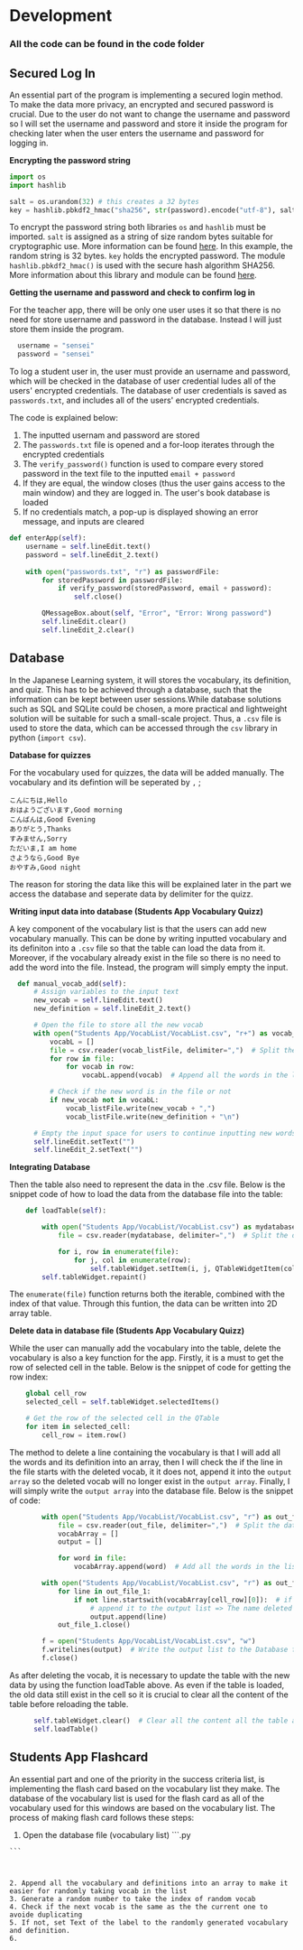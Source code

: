 # Development

### All the code can be found in the code folder 


## Secured Log In

  An essential part of the program is implementing a secured login method. To make the data more privacy, an encrypted and secured password is crucial.
Due to the user do not want to change the username and password so I will set the username and password and store it inside the program for checking later when
the user enters the username and password for logging in.

**Encrypting the password string**
  ```.py
  import os
  import hashlib

  salt = os.urandom(32) # this creates a 32 bytes
  key = hashlib.pbkdf2_hmac("sha256", str(password).encode("utf-8"), salt, 1000)
  ```
To encrypt the password string both libraries `os` and `hashlib` must be imported.
`salt` is assigned as a string of size random bytes suitable for cryptographic use. More information can be found [here](https://www.geeksforgeeks.org/python-os-urandom-method/). In this example, the random string is 32 bytes.
`key` holds the encrypted password. The module `hashlib.pbkdf2_hmac()` is used with the secure hash algorithm SHA256. More information about this library and module can be found [here](https://docs.python.org/3/library/hashlib.html).

**Getting the username and password and check to confirm log in**

For the teacher app, there will be only one user uses it so that there is no need for store username and password in the database. Instead I will just store them
inside the program.

  ```.py
    username = "sensei"
    password = "sensei"
  ```

To log a student user in, the user must provide an username and password, which will be checked in the database of user credential ludes all of the users' encrypted credentials.
The database of user credentials is saved as `passwords.txt`, and includes all of the users' encrypted credentials.

The code is explained below:

1. The inputted usernam and password are stored
2. The `passwords.txt` file is opened and a for-loop iterates through the encrypted credentials
3. The `verify_password()` function is used to compare every stored password in the text file to the inputted `email + password`
4. If they are equal, the window closes (thus the user gains access to the main window) and they are logged in. The user's book database is loaded
5. If no credentials match, a pop-up is displayed showing an error message, and inputs are cleared


  ```.py
  def enterApp(self):
      username = self.lineEdit.text()
      password = self.lineEdit_2.text()
      
      with open("passwords.txt", "r") as passwordFile:
          for storedPassword in passwordFile:
              if verify_password(storedPassword, email + password):
                  self.close()

          QMessageBox.about(self, "Error", "Error: Wrong password")
          self.lineEdit.clear()
          self.lineEdit_2.clear()
  ```
## Database

In the Japanese Learning system, it will stores the vocabulary, its definition, and quiz. This has to be achieved through a database, such that the information can be kept between user sessions.While database solutions such as SQL and SQLite could be chosen, a more practical and lightweight solution will be suitable for such a small-scale project. Thus, a `.csv` file is used to store the data, which can be accessed through the `csv` library in python (`import csv`).

**Database for quizzes**

For the vocabulary used for quizzes, the data will be added manually. The vocabulary and its defintion will be seperated by `,` ;

    こんにちは,Hello
    おはようございます,Good morning
    こんばんは,Good Evening
    ありがとう,Thanks
    すみません,Sorry
    ただいま,I am home
    さようなら,Good Bye
    おやすみ,Good night

The reason for storing the data like this will be explained later in the part we access the database and seperate data by delimiter for the quizz.

**Writing input data into database (Students App Vocabulary Quizz)**

A key component of the vocabulary list is that the users can add new vocabulary manually. This can be done by writing inputted vocabulary and its definiton into 
a `.csv` file so that the table can load the data from it. Moreover, if the vocabulary already exist in the file so there is no need to add the word into the file. Instead, the program will simply empty the input.
```.py
  def manual_vocab_add(self):
      # Assign variables to the input text
      new_vocab = self.lineEdit.text()
      new_definition = self.lineEdit_2.text()

      # Open the file to store all the new vocab
      with open("Students App/VocabList/VocabList.csv", "r+") as vocab_listFile:
          vocabL = []
          file = csv.reader(vocab_listFile, delimiter=",")  # Split the data by the ","
          for row in file:
              for vocab in row:
                  vocabL.append(vocab)  # Append all the words in the list into the vocab array

          # Check if the new word is in the file or not
          if new_vocab not in vocabL:
              vocab_listFile.write(new_vocab + ",")
              vocab_listFile.write(new_definition + "\n")

      # Empty the input space for users to continue inputting new words and definitions
      self.lineEdit.setText("")
      self.lineEdit_2.setText("")
```

**Integrating Database**

Then the table also need to represent the data in the .csv file. Below is the snippet code of how to load the data from the database file into the table:

```.py
    def loadTable(self):

        with open("Students App/VocabList/VocabList.csv") as mydatabase:  # Open the file
            file = csv.reader(mydatabase, delimiter=",")  # Split the data by the ","

            for i, row in enumerate(file):
                for j, col in enumerate(row):
                    self.tableWidget.setItem(i, j, QTableWidgetItem(col))  # Set the data to the table
        self.tableWidget.repaint()
```

The `enumerate(file)` function returns both the iterable, combined with the index of that value. Through this funtion, the data can be written into 2D array table.

**Delete data in database file (Students App Vocabulary Quizz)**

While the user can manually add the vocabulary into the table, delete the vocabulary is also a key function for the app. 
Firstly, it is a must to get the row of selected cell in the table. Below is the snippet of code for getting the row index:

```.py
    global cell_row
    selected_cell = self.tableWidget.selectedItems()

    # Get the row of the selected cell in the QTable
    for item in selected_cell:
        cell_row = item.row()
```

The method to delete a line containing the vocabulary is that I will add all the words and its definition into an array, then I will check the if the line in the file starts with the deleted vocab, it it does not, append it into the `output array` so the deleted vocab will no longer exist in the `output array`. Finally, I will simply write the `output array` into the database file. Below is the snippet of code:

```.py
        with open("Students App/VocabList/VocabList.csv", "r") as out_file:
            file = csv.reader(out_file, delimiter=",")  # Split the data by the ","
            vocabArray = []
            output = []

            for word in file:
                vocabArray.append(word)  # Add all the words in the list into the array

        with open("Students App/VocabList/VocabList.csv", "r") as out_file_1:
            for line in out_file_1:
                if not line.startswith(vocabArray[cell_row][0]):  # if the line not startwith the String Input
                    # append it to the output list => The name deleted will no longer in the list
                    output.append(line)
            out_file_1.close()

        f = open("Students App/VocabList/VocabList.csv", "w")
        f.writelines(output)  # Write the output list to the Database file
        f.close()
```

As after deleting the vocab, it is necessary to update the table with the new data by using the function loadTable above. As even if the table is loaded, the old data still exist in the cell so it is crucial to clear all the content of the table before reloading the table.

```.py
      self.tableWidget.clear()  # Clear all the content all the table and reload
      self.loadTable()
```


## Students App Flashcard

An essential part and one of the priority in the success criteria list, is implementing the flash card based on the vocabulary list they make. The database of the vocabulary list is used for the flash card as all of the vocabulary used for this windows are based on the vocabulary list. 
The process of making flash card follows these steps:


   1. Open the database file (vocabulary list)
    ```.py
      
    ```
    
    
    
    2. Append all the vocabulary and definitions into an array to make it easier for randomly taking vocab in the list
    3. Generate a random number to take the index of random vocab
    4. Check if the next vocab is the same as the the current one to avoide duplicating
    5. If not, set Text of the label to the randomly generated vocabulary and definition.
    6. 





